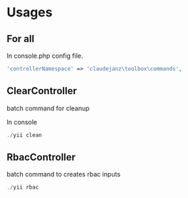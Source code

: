 Usages
======

For all  
----------

In console.php config file.
```php
'controllerNamespace' => 'claudejanz\toolbox\commands',
```

ClearController  
----------

batch command for cleanup

In console
```php
./yii clean
```

RbacController  
----------

batch command to creates rbac inputs

```php
./yii rbac
```


